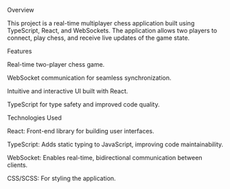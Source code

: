 Overview

This project is a real-time multiplayer chess application built using TypeScript, React, and WebSockets. The application allows two players to connect, play chess, and receive live updates of the game state.

Features

Real-time two-player chess game.

WebSocket communication for seamless synchronization.

Intuitive and interactive UI built with React.

TypeScript for type safety and improved code quality.

Technologies Used

React: Front-end library for building user interfaces.

TypeScript: Adds static typing to JavaScript, improving code maintainability.

WebSocket: Enables real-time, bidirectional communication between clients.

CSS/SCSS: For styling the application.
